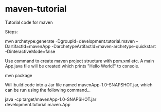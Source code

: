 # maven-tutorial
Tutorial code for maven

Steps:

mvn archetype:generate -DgroupId=development.tutorial.maven -DartifactId=mavenApp -DarchetypeArtifactId=maven-archetype-quickstart -DinteractiveMode=false

Use command to create maven project structure with pom.xml etc. A main App.java file will be created which prints "Hello World!" to console.


mvn package 

Will build code into a Jar file named mavenApp-1.0-SNAPSHOT.jar, which can be run using the following command...

java -cp target/mavenApp-1.0-SNAPSHOT.jar development.tutorial.maven.App
